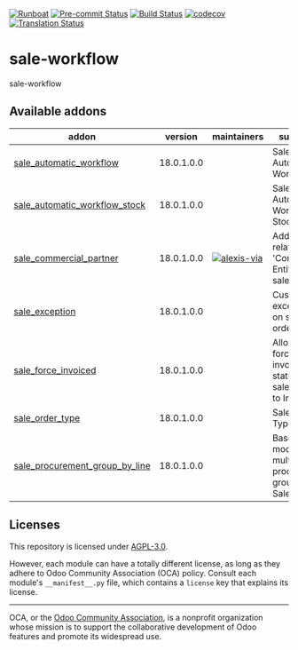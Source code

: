 
[![Runboat](https://img.shields.io/badge/runboat-Try%20me-875A7B.png)](https://runboat.odoo-community.org/builds?repo=OCA/sale-workflow&target_branch=18.0)
[![Pre-commit Status](https://github.com/OCA/sale-workflow/actions/workflows/pre-commit.yml/badge.svg?branch=18.0)](https://github.com/OCA/sale-workflow/actions/workflows/pre-commit.yml?query=branch%3A18.0)
[![Build Status](https://github.com/OCA/sale-workflow/actions/workflows/test.yml/badge.svg?branch=18.0)](https://github.com/OCA/sale-workflow/actions/workflows/test.yml?query=branch%3A18.0)
[![codecov](https://codecov.io/gh/OCA/sale-workflow/branch/18.0/graph/badge.svg)](https://codecov.io/gh/OCA/sale-workflow)
[![Translation Status](https://translation.odoo-community.org/widgets/sale-workflow-18-0/-/svg-badge.svg)](https://translation.odoo-community.org/engage/sale-workflow-18-0/?utm_source=widget)

<!-- /!\ do not modify above this line -->

# sale-workflow

sale-workflow

<!-- /!\ do not modify below this line -->

<!-- prettier-ignore-start -->

[//]: # (addons)

Available addons
----------------
addon | version | maintainers | summary
--- | --- | --- | ---
[sale_automatic_workflow](sale_automatic_workflow/) | 18.0.1.0.0 |  | Sale Automatic Workflow
[sale_automatic_workflow_stock](sale_automatic_workflow_stock/) | 18.0.1.0.0 |  | Sale Automatic Workflow Stock
[sale_commercial_partner](sale_commercial_partner/) | 18.0.1.0.0 | [![alexis-via](https://github.com/alexis-via.png?size=30px)](https://github.com/alexis-via) | Add stored related field 'Commercial Entity' on sale orders
[sale_exception](sale_exception/) | 18.0.1.0.0 |  | Custom exceptions on sale order
[sale_force_invoiced](sale_force_invoiced/) | 18.0.1.0.0 |  | Allows to force the invoice status of the sales order to Invoiced
[sale_order_type](sale_order_type/) | 18.0.1.0.0 |  | Sale Order Type
[sale_procurement_group_by_line](sale_procurement_group_by_line/) | 18.0.1.0.0 |  | Base module for multiple procurement group by Sale order

[//]: # (end addons)

<!-- prettier-ignore-end -->

## Licenses

This repository is licensed under [AGPL-3.0](LICENSE).

However, each module can have a totally different license, as long as they adhere to Odoo Community Association (OCA)
policy. Consult each module's `__manifest__.py` file, which contains a `license` key
that explains its license.

----
OCA, or the [Odoo Community Association](http://odoo-community.org/), is a nonprofit
organization whose mission is to support the collaborative development of Odoo features
and promote its widespread use.
